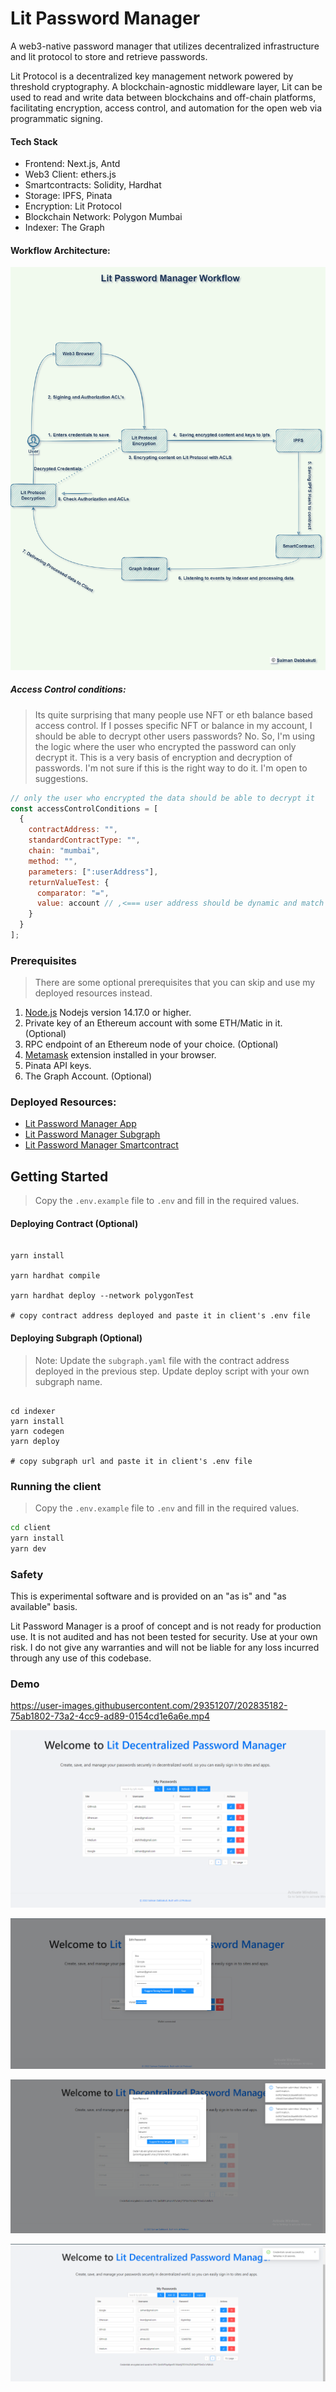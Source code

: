# Lit Password Manager

A web3-native password manager that utilizes decentralized infrastructure and lit protocol to store and retrieve passwords.

Lit Protocol is a decentralized key management network powered by threshold cryptography. A blockchain-agnostic middleware layer, Lit can be used to read and write data between blockchains and off-chain platforms, facilitating encryption, access control, and automation for the open web via programmatic signing.

#### Tech Stack

- Frontend: Next.js, Antd
- Web3 Client: ethers.js
- Smartcontracts: Solidity, Hardhat
- Storage: IPFS, Pinata
- Encryption: Lit Protocol
- Blockchain Network: Polygon Mumbai
- Indexer: The Graph

#### Workflow Architecture:

![Workflow Architecture](https://github.com/Salmandabbakuti/lit-password-manager/blob/main/resources/lit-pm-flow.png)

##### Access Control conditions:

> Its quite surprising that many people use NFT or eth balance based access control. If I posses specific NFT or balance in my account, I should be able to decrypt other users passwords? No. So, I'm using the logic where the user who encrypted the password can only decrypt it. This is a very basis of encryption and decryption of passwords. I'm not sure if this is the right way to do it. I'm open to suggestions.

```javascript
// only the user who encrypted the data should be able to decrypt it
const accessControlConditions = [
  {
    contractAddress: "",
    standardContractType: "",
    chain: "mumbai",
    method: "",
    parameters: [":userAddress"],
    returnValueTest: {
      comparator: "=",
      value: account // ,<=== user address should be dynamic and match the user address connected to the wallet
    }
  }
];
```

### Prerequisites
> There are some optional prerequisites that you can skip and use my deployed resources instead.

1. [Node.js](https://nodejs.org/en/download/) Nodejs version 14.17.0 or higher.
2. Private key of an Ethereum account with some ETH/Matic in it. (Optional)
3. RPC endpoint of an Ethereum node of your choice. (Optional)
4. [Metamask](https://metamask.io/) extension installed in your browser.
5. Pinata API keys.
6. The Graph Account. (Optional)

### Deployed Resources:

- [Lit Password Manager App](https://lit-password-manager.vercel.app/)
- [Lit Password Manager Subgraph](https://api.thegraph.com/subgraphs/name/salmandabbakuti/key-manager)
- [Lit Password Manager Smartcontract](https://mumbai.polygonscan.com/address/0xc47cf83080ed29e32ccdf1c9a411c9b614820236#code)

## Getting Started
> Copy the `.env.example` file to `.env` and fill in the required values.

#### Deploying Contract (Optional)

```

yarn install

yarn hardhat compile

yarn hardhat deploy --network polygonTest

# copy contract address deployed and paste it in client's .env file

```

#### Deploying Subgraph (Optional)

> Note: Update the `subgraph.yaml` file with the contract address deployed in the previous step. Update deploy script with your own subgraph name.

```

cd indexer
yarn install
yarn codegen
yarn deploy

# copy subgraph url and paste it in client's .env file

```

### Running the client

> Copy the `.env.example` file to `.env` and fill in the required values.

```bash
cd client
yarn install
yarn dev
```

### Safety

This is experimental software and is provided on an "as is" and "as available" basis.

Lit Password Manager is a proof of concept and is not ready for production use. It is not audited and has not been tested for security. Use at your own risk.
I do not give any warranties and will not be liable for any loss incurred through any use of this codebase.

### Demo

https://user-images.githubusercontent.com/29351207/202835182-75ab1802-73a2-4cc9-ad89-0154cd1e6a6e.mp4

![Screenshot1](https://github.com/Salmandabbakuti/lit-password-manager/blob/main/resources/home-screenshot.png)

![Screenshot2](https://github.com/Salmandabbakuti/lit-password-manager/blob/main/resources/edit-password.png)

![Screenshot3](https://github.com/Salmandabbakuti/lit-password-manager/blob/main/resources/update_tx-screenshot.png)

![Screenshot4](https://github.com/Salmandabbakuti/lit-password-manager/blob/main/resources/save_success-screenshot.png)
